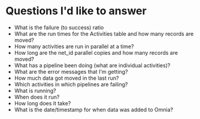 # Questions I'd like to answer

* What is the failure (to success) ratio
* What are the run times for the Activities table and how many records are moved?
* How many activities are run in parallel at a time?
* How long are the net_id parallel copies and how many records are moved?
* What has a pipeline been doing (what are individual activities)?
* What are the error messages that I'm getting?
* How much data got moved in the last run?
* Which activities in which pipelines are failing?
* What is running?
* When does it run?
* How long does it take?
* What is the date/timestamp for when data was added to Omnia?
